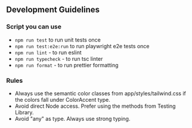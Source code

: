 ## Development Guidelines

### Script you can use

- `npm run test` to run unit tests once
- `npm run test:e2e:run` to run playwright e2e tests once
- `npm run lint` - to run eslint
- `npm run typecheck` - to run tsc linter
- `npm run format` - to run prettier formatting

### Rules

- Always use the semantic color classes from app/styles/tailwind.css if the colors fall under ColorAccent type.
- Avoid direct Node access. Prefer using the methods from Testing Library.
- Avoid "any" as type. Always use strong typing.

